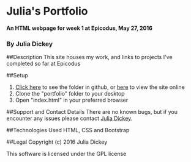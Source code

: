 # **Julia's Portfolio**

**An HTML webpage for week 1 at Epicodus, May 27, 2016**

### By Julia Dickey

##Description
This site houses my work, and links to projects I've completed so far at Epicodus

##Setup
1. [Click here](https://github.com/JuliaDickey/portfolio) to see the folder in github, or [here](https://github.com/JuliaDickey/portfolio.git) to view the site online
2. Clone the "portfolio" folder to your desktop
3. Open "index.html" in your preferred browser

##Support and Contact Details
There are no known bugs, but if you encounter any issues please contact [Julia Dickey](http://www.juliadickey.com).

##Technologies Used
HTML, CSS and Bootstrap

##Legal
Copyright (c) 2016 Julia Dickey

This software is licensed under the GPL license

